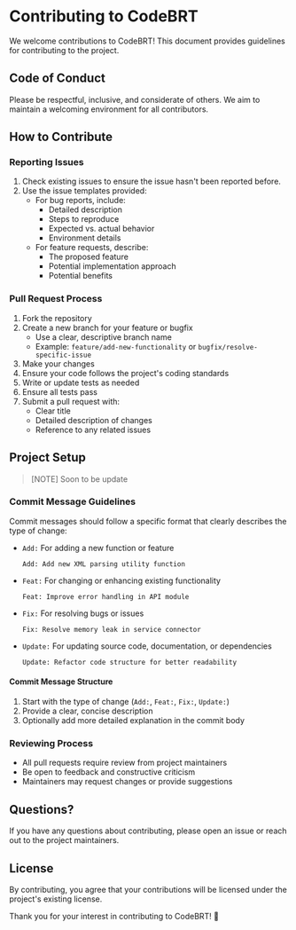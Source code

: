 # Contributing to CodeBRT

We welcome contributions to CodeBRT! This document provides guidelines for contributing to the project.

## Code of Conduct

Please be respectful, inclusive, and considerate of others. We aim to maintain a welcoming environment for all contributors.

## How to Contribute

### Reporting Issues

1. Check existing issues to ensure the issue hasn't been reported before.
2. Use the issue templates provided:
   - For bug reports, include:
     - Detailed description
     - Steps to reproduce
     - Expected vs. actual behavior
     - Environment details
   - For feature requests, describe:
     - The proposed feature
     - Potential implementation approach
     - Potential benefits

### Pull Request Process

1. Fork the repository
2. Create a new branch for your feature or bugfix
   - Use a clear, descriptive branch name
   - Example: `feature/add-new-functionality` or `bugfix/resolve-specific-issue`
3. Make your changes
4. Ensure your code follows the project's coding standards
5. Write or update tests as needed
6. Ensure all tests pass
7. Submit a pull request with:
   - Clear title
   - Detailed description of changes
   - Reference to any related issues

## Project Setup

> [NOTE]
> Soon to be update

### Commit Message Guidelines

Commit messages should follow a specific format that clearly describes the type of change:

- `Add:` For adding a new function or feature
  ```
  Add: Add new XML parsing utility function
  ```

- `Feat:` For changing or enhancing existing functionality
  ```
  Feat: Improve error handling in API module
  ```

- `Fix:` For resolving bugs or issues
  ```
  Fix: Resolve memory leak in service connector
  ```

- `Update:` For updating source code, documentation, or dependencies
  ```
  Update: Refactor code structure for better readability
  ```

#### Commit Message Structure
1. Start with the type of change (`Add:`, `Feat:`, `Fix:`, `Update:`)
2. Provide a clear, concise description
3. Optionally add more detailed explanation in the commit body

### Reviewing Process

- All pull requests require review from project maintainers
- Be open to feedback and constructive criticism
- Maintainers may request changes or provide suggestions

## Questions?

If you have any questions about contributing, please open an issue or reach out to the project maintainers.

## License

By contributing, you agree that your contributions will be licensed under the project's existing license.

Thank you for your interest in contributing to CodeBRT! 🚀